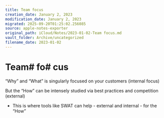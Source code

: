 ```yaml
---
title: Team focus
creation_date: January 2, 2023
modification_date: January 2, 2023
migrated: 2025-09-20T01:25:02.256085
source: apple-notes-exporter
original_path: iCloud/Notes/2023-01-02-Team focus.md
vault_folder: Archive/uncategorized
filename_date: 2023-01-02
---
```



# Team#  fo# cus

“Why” and “What” is singularly focused on your customers (internal focus)

But the “How” can be intensely studied via best practices and competition (external)
- This is where tools like SWAT can help - external and internal - for the “How”

